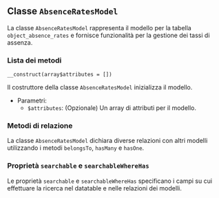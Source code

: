## Classe `AbsenceRatesModel`

La classe `AbsenceRatesModel`  rappresenta il modello per la tabella `object_absence_rates` e fornisce funzionalità per la gestione dei tassi di assenza.

### Lista dei metodi

```
__construct(array$attributes = [])
```

Il costruttore della classe `AbsenceRatesModel` inizializza il modello.

* Parametri:
  * `$attributes`: (Opzionale) Un array di attributi per il modello.

### Metodi di relazione

La classe `AbsenceRatesModel` dichiara diverse relazioni con altri modelli utilizzando i metodi `belongsTo`, `hasMany` e `hasOne`.

### Proprietà `searchable` e `searchableWhereHas`

Le proprietà `searchable` e `searchableWhereHas` specificano i campi su cui effettuare la ricerca nel datatable e nelle relazioni dei modelli.
